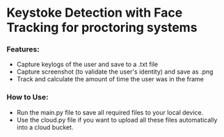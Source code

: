 # Keystoke Detection with Face Tracking for proctoring systems 

### Features:

- Capture keylogs of the user and save to a .txt file
- Capture screenshot (to validate the user's identity) and save as .png
- Track and calculate the amount of time the user was in the frame

### How to Use:

- Run the main.py file to save all required files to your local device.
- Use the cloud.py file if you want to upload all these files automatically into a cloud bucket.



